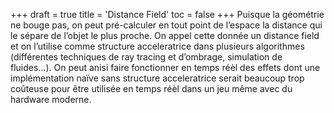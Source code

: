 +++
draft = true
title = 'Distance Field'
toc = false
+++
Puisque la géométrie ne bouge pas, on peut pré-calculer en tout point de l’espace la distance qui le sépare de l’objet le plus proche. On appel cette donnée un distance field et on l’utilise comme structure acceleratrice dans plusieurs algorithmes (différentes techniques de ray tracing et d’ombrage, simulation de fluides…). On peut anisi faire fonctionner en temps réèl des effets dont une implémentation naïve sans structure acceleratrice serait beaucoup trop coûteuse pour être utilisée en temps réèl dans un jeu même avec du hardware moderne.
